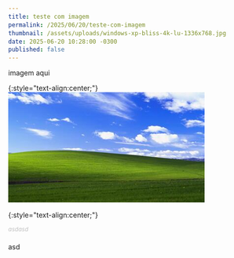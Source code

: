 ```yaml
---
title: teste com imagem
permalink: /2025/06/20/teste-com-imagem
thumbnail: /assets/uploads/windows-xp-bliss-4k-lu-1336x768.jpg
date: 2025-06-20 10:28:00 -0300
published: false
---
```

imagem aqui

{:style="text-align:center;"}
[![](/assets/uploads/windows-xp-bliss-4k-lu-1336x768-thumb.jpg)](/assets/uploads/windows-xp-bliss-4k-lu-1336x768.jpg)

{:style="text-align:center;"}


 *<sup><font color="#C0C0C0">asdasd</font></sup>*

asd
